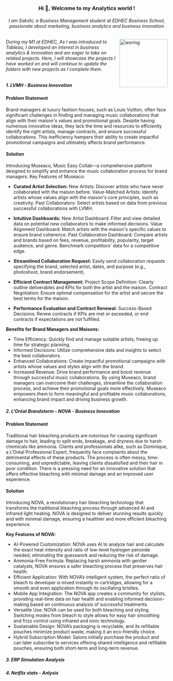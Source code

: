 <h3 align="center">Hi 👋, Welcome to my Analytics world !</h3>

<h6 align="center">I am Sakshi, a Business Management student at EDHEC Business School, passionate about marketing, business analytics and business innovation</h6>

<img align="right" alt="woring" width="150" src="https://i.pinimg.com/originals/e7/26/c7/e726c74ac081eed50feee1433d12c998.gif">

<h6 align="Left">During my M1 at EDHEC, As I was introduced to Tableau, I developed an interest in business analytics & innovation and am eager to take on related projects. Here, I will showcase the projects I have worked on and will continue to update the folders with new projects as I complete them.</h6>

<h5 align="Left">1. LVMH - Business Innovation</h5>
<h4 align="Left">Problem Statement</h4>
Brand managers at luxury fashion houses, such as Louis Vuitton, often face significant challenges in finding and managing music collaborations that align with their maison's values and promotional goals. Despite having numerous innovative ideas, they lack the time and resources to efficiently identify the right artists, manage contracts, and ensure successful collaborations. This inefficiency hampers their ability to create impactful promotional campaigns and ultimately affects brand performance.

<h4 align="Left">Solution</h4>
Introducing Museaco, Music Easy Collab—a comprehensive platform designed to simplify and enhance the music collaboration process for brand managers.
Key Features of Museaco:

- <b>Curated Artist Selection:</b>
New Artists: Discover artists who have never collaborated with the maison before.
Value-Matched Artists: Identify artists whose values align with the maison's core principles, such as creativity.
Past Collaborators: Select artists based on data from previous successful collaborations with LVMH.

- <b>Intuitive Dashboards:</b>
New Artist Dashboard: Filter and view detailed data on potential new collaborators to make informed decisions.
Value Alignment Dashboard: Match artists with the maison's specific values to ensure brand coherence.
Past Collaboration Dashboard: Compare artists and brands based on fees, revenue, profitability, popularity, target audience, and genre. Benchmark competitors' data for a competitive edge.

- <b>Streamlined Collaboration Request:</b>
Easily send collaboration requests specifying the brand, selected artist, dates, and purpose (e.g., photoshoot, brand endorsement).

- <b>Efficient Contract Management:</b>
Project Scope Definition: Clearly outline deliverables and KPIs for both the artist and the maison.
Contract Negotiation: Ensure optimal compensation for the artist and secure the best terms for the maison.

- <b>Performance Evaluation and Contract Renewal:</b>
Success-Based Decisions: Renew contracts if KPIs are met or exceeded, or end contracts if expectations are not fulfilled.

<b>Benefits for Brand Managers and Maisons:</b>
- Time Efficiency: Quickly find and manage suitable artists, freeing up time for strategic planning.
- Informed Decisions: Utilize comprehensive data and insights to select the best collaborators.
- Enhanced Collaborations: Create impactful promotional campaigns with artists whose values and styles align with the brand.
- Increased Revenue: Drive brand performance and boost revenue through successful music collaborations.
By using Museaco, brand managers can overcome their challenges, streamline the collaboration process, and achieve their promotional goals more effectively. Museaco empowers them to form meaningful and profitable music collaborations, enhancing brand impact and driving business growth.

<h5 align="Left">2. L'Oréal Brandstorm - NOVA - Business Innovation</h5>
<h4 align="Left">Problem Statement</h4>
Traditional hair bleaching products are notorious for causing significant damage to hair, leading to split ends, breakage, and dryness due to harsh chemicals like ammonia. Clients and professionals alike, such as Dominique, a L’Oréal Professional Expert, frequently face complaints about the detrimental effects of these products. The process is often messy, time-consuming, and unpredictable, leaving clients dissatisfied and their hair in poor condition. There is a pressing need for an innovative solution that offers effective bleaching with minimal damage and an improved user experience.


<h4 align="Left">Solution</h4>
Introducing NOVA, a revolutionary hair bleaching technology that transforms the traditional bleaching process through advanced AI and infrared light heating. NOVA is designed to deliver stunning results quickly and with minimal damage, ensuring a healthier and more efficient bleaching experience.

<b>Key Features of NOVA:</b>
- AI-Powered Customization: NOVA uses AI to analyze hair and calculate the exact heat intensity and ratio of low-level hydrogen peroxide needed, eliminating the guesswork and reducing the risk of damage.
- Ammonia-Free Formula: Replacing harsh ammonia with gentler catalysts, NOVA ensures a safer bleaching process that preserves hair health.
- Efficient Application: With NOVA’s intelligent system, the perfect ratio of bleach to developer is mixed instantly in cartridges, allowing for a smooth and even application through its oscillating bristles.
- Mobile App Integration: The NOVA app creates a community for stylists, providing real-time data on hair health and enabling informed decision-making based on continuous analysis of successful treatments.
- Versatile Use: NOVA can be used for both bleaching and styling. Switching modes from bleach to style allows for easy hair smoothing and frizz control using infrared and ionic technology.
- Sustainable Design: NOVA’s packaging is recyclable, and its refillable pouches minimize product waste, making it an eco-friendly choice.
- Hybrid Subscription Model: Salons initially purchase the product and can later subscribe to services offering shared intelligence and refillable pouches, ensuring both short-term and long-term revenue.

<h5 align="Left">3. ERP Simulation Analysis</h5>

<h5 align="Left">4. Netflix stats - Anlysis</h5>
